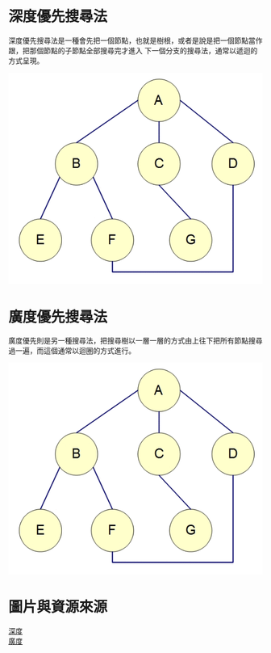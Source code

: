 # 深度優先搜尋法

 深度優先搜尋法是一種會先把一個節點，也就是樹根，或者是說是把一個節點當作跟，把那個節點的子節點全部搜尋完才進入
 下一個分支的搜尋法，通常以遞迴的方式呈現。
 
![圖片支援](graph-dfs-answer.gif)

# 廣度優先搜尋法

廣度優先則是另一種搜尋法，把搜尋樹以一層一層的方式由上往下把所有節點搜尋過一遍，而這個通常以迴圈的方式進行。

![圖片支援](BFS.gif)

# 圖片與資源來源
[深度](http://simonsays-tw.com/web/DFS-BFS/DepthFirstSearch.html)<br>
[廣度](http://simonsays-tw.com/web/DFS-BFS/BreadthFirstSearch.html)

